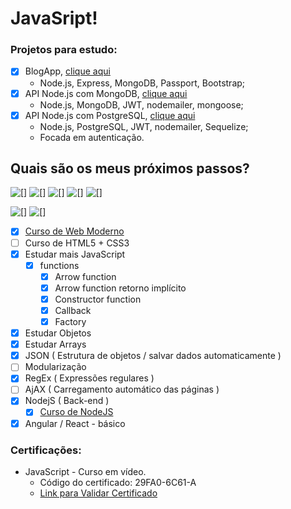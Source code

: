 # JavaSript!

### Projetos para estudo:
- [x] BlogApp, [clique aqui](https://github.com/HarielThums/JavaScript/tree/main/Nodejs%20-%20Guia%20do%20Programador/BlogApp)
	- Node.js, Express, MongoDB, Passport, Bootstrap;
- [x] API Node.js com MongoDB, [clique aqui](https://github.com/HarielThums/APIRest-NodeJS)
	- Node.js, MongoDB, JWT, nodemailer, mongoose;
- [x] API Node.js com PostgreSQL, [clique aqui](https://github.com/HarielThums/API_Rest_Postgresql)
	- Node.js, PostgreSQL, JWT, nodemailer, Sequelize;
	- Focada em autenticação.


## Quais são os meus próximos passos?
![[]](https://img.shields.io/badge/JavaScript-323330?style=for-the-badge&logo=javascript&logoColor=F7DF1E) ![[]](https://img.shields.io/badge/Node.js-43853D?style=for-the-badge&logo=node.js&logoColor=white) ![[]](https://img.shields.io/badge/express.js%20-%23404d59.svg?&style=for-the-badge)
![[]](https://img.shields.io/badge/HTML5-E34F26?style=for-the-badge&logo=html5&logoColor=white) ![[]](https://img.shields.io/badge/CSS3-1572B6?style=for-the-badge&logo=css3&logoColor=white)

![[]](https://img.shields.io/badge/PostgreSQL-316192?style=for-the-badge&logo=postgresql&logoColor=white) ![[]](https://img.shields.io/badge/MongoDB-%234ea94b.svg?&style=for-the-badge&logo=mongodb&logoColor=white)

- [x] [Curso de Web Moderno](https://www.udemy.com/course/curso-web/)
- [ ] Curso de HTML5 + CSS3
- [x] Estudar mais JavaScript
	- [x] functions
		- [x] Arrow function
		- [x] Arrow function retorno implícito
		- [x] Constructor function
		- [x] Callback
		- [x] Factory
- [x] Estudar Objetos 
- [x] Estudar Arrays
- [x] JSON ( Estrutura de objetos / salvar dados automaticamente )
- [ ] Modularização
- [x] RegEx ( Expressões regulares )
- [ ] AjAX ( Carregamento automático das páginas )
- [x] NodejS ( Back-end ) 
	- [x] [Curso de NodeJS](https://www.youtube.com/playlist?list=PLJ_KhUnlXUPtbtLwaxxUxHqvcNQndmI4B)
- [x] Angular / React - básico

### Certificações:

- JavaScript - Curso em vídeo.
	- Código do certificado: 29FA0-6C61-A
	- [Link para Validar Certificado](https://www.cursoemvideo.com/validacao-de-certificado/?codigo=29FA0-6C61-A)

